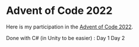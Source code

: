 # Advent of Code 2022

Here is my participation in the [Advent of Code 2022](https://adventofcode.com/2022).

Done with C# (in Unity to be easier) : 
Day 1
Day 2
